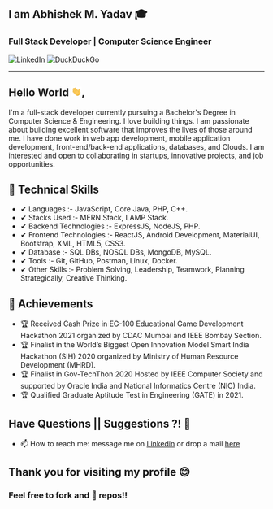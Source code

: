 ## I am  Abhishek M. Yadav 🎓
### Full Stack Developer | Computer Science Engineer
[![LinkedIn](https://img.shields.io/badge/-AbhishekYadav-blue?style=social&logo=Linkedin&logoColor=blue&link=https://www.linkedin.com/in/a6h15hek)](https://www.linkedin.com/in/a6h15hek/) 
[![DuckDuckGo](https://img.shields.io/badge/-abhishekyadav@duck.com-c14438?style=social&logo=DuckDuckGo&logoColor=red&link=mailto:abhishekyadav@duck.com)](mailto:abhishekyadav@duck.com)

---
## Hello World <img src="https://raw.githubusercontent.com/a6h15hek/a6h15hek/master/gifs/Hii.gif" width="20px">,
I'm a full-stack developer currently pursuing a Bachelor's Degree in Computer Science & Engineering. I love building things. I am passionate about building excellent software that improves the lives of those around me. I have done work in web app development, mobile application development, front-end/back-end applications, databases, and Clouds. I am interested and open to collaborating in startups, innovative projects, and job opportunities.


## 💎 Technical Skills
- ✔  Languages :- JavaScript, Core Java, PHP, C++.
- ✔  Stacks Used :- MERN Stack, LAMP Stack.
- ✔  Backend Technologies :- ExpressJS, NodeJS, PHP.
- ✔  Frontend Technologies :- ReactJS, Android Development, MaterialUI, Bootstrap, XML, HTML5, CSS3.
- ✔  Database :- SQL DBs, NOSQL DBs, MongoDB, MySQL.
- ✔  Tools :- Git, GitHub, Postman, Linux, Docker.
- ✔  Other Skills :- Problem Solving, Leadership, Teamwork, Planning Strategically, Creative Thinking.

## 🥇 Achievements
- 🏆 Received Cash Prize in EG-100 Educational Game Development Hackathon 2021 organized by CDAC Mumbai and IEEE Bombay Section. 
- 🏆 Finalist in the World’s Biggest Open Innovation Model Smart India Hackathon (SIH) 2020 organized by Ministry of Human Resource Development (MHRD).
- 🏆 Finalist in Gov-TechThon 2020 Hosted by IEEE Computer Society and supported by Oracle India and National Informatics Centre (NIC) India. 
- 🏆 Qualified Graduate Aptitude Test in Engineering (GATE) in 2021. 


##  Have Questions || Suggestions ?! 🤔
- 📫 How to reach me: message me on [Linkedin](https://www.linkedin.com/in/a6h15hek/) or drop a mail [here](mailto:abhishekyadav@duck.com)

## Thank you for visiting my profile 😊
### Feel free to fork and 🌟 repos!!
